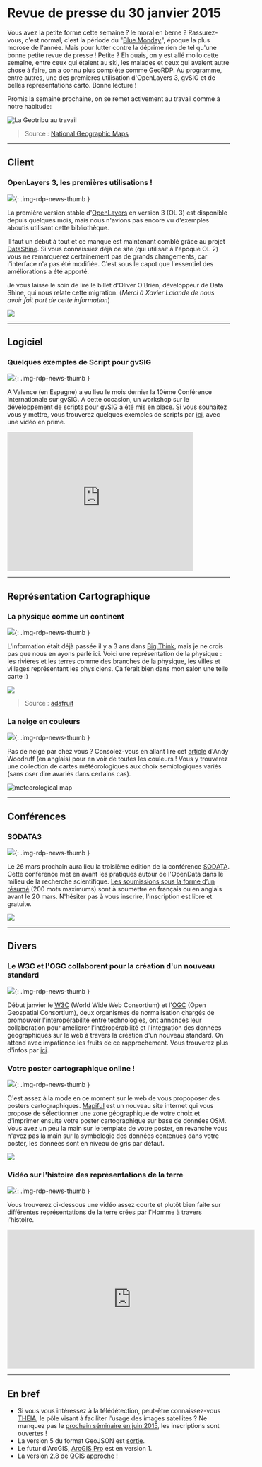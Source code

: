 # Revue de presse du 30 janvier 2015

Vous avez la petite forme cette semaine ? le moral en berne ? Rassurez-vous, c'est normal, c'est la période du "[Blue Monday](https://fr.wikipedia.org/wiki/Lundi_blues)", époque la plus morose de l'année. Mais pour lutter contre la déprime rien de tel qu'une bonne petite revue de presse ! Petite ? Eh ouais, on y est allé mollo cette semaine, entre ceux qui étaient au ski, les malades et ceux qui avaient autre chose à faire, on a connu plus complète comme GeoRDP. Au programme, entre autres, une des premieres utilisation d'OpenLayers 3, gvSIG et de belles représentations carto. Bonne lecture !

Promis la semaine prochaine, on se remet activement au travail comme à notre habitude:

![La Geotribu au travail](https://cdn.geotribu.fr/img/articles-blog-rdp/capture-ecran/travail.png)

> Source : [National Geographic Maps](https://twitter.com/NatGeoMaps/status/558702732719050752)

----

## Client

### OpenLayers 3, les premières utilisations !

![](https://cdn.geotribu.fr/images/logos-icones/logiciels_librairies/openlayers.png){: .img-rdp-news-thumb }

La première version stable d'[OpenLayers](https://openlayers.org/) en version 3 (OL 3) est disponible depuis quelques mois, mais nous n'avions pas encore vu d'exemples aboutis utilisant cette bibliothèque.

Il faut un début à tout et ce manque est maintenant comblé grâce au projet [DataShine](http://datashine.org.uk/#table=QS302EW&col=QS302EW0002&ramp=RdYlGn&layers=BTTT&zoom=12&lon=-0.1500&lat=51.5200). Si vous connaissiez déjà ce site (qui utilisait à l'époque OL 2) vous ne remarquerez certainement pas de grands changements, car l'interface n'a pas été modifiée. C'est sous le capot que l'essentiel des améliorations a été apporté.

Je vous laisse le soin de lire le billet d'Oliver O’Brien, développeur de Data Shine, qui nous relate cette migration. (*Merci à Xavier Lalande de nous avoir fait part de cette information*)

![](https://cdn.geotribu.fr/img/articles-blog-rdp/capture-ecran/ds_ol3.png)

----

## Logiciel

### Quelques exemples de Script pour gvSIG

![](https://cdn.geotribu.fr/img/logos-icones/logiciels_librairies/gvsig.png){: .img-rdp-news-thumb }

A Valence (en Espagne) a eu lieu le mois dernier la 10ème Conférence Internationale sur gvSIG. A cette occasion, un workshop sur le développement de scripts pour gvSIG a été mis en place. Si vous souhaitez vous y mettre, vous trouverez quelques exemples de scripts par [ici](http://blog.gvsig.org/2015/01/28/exercises-of-the-scripting-workshop-at-the-10th-international-gvsig-conference/), avec une vidéo en prime.

<iframe src="https://www.youtube.com/embed/7c_6KetDOAM" frameborder="0" height="315" width="420"></iframe>

----

## Représentation Cartographique

### La physique comme un continent

![](https://cdn.geotribu.fr/images/internal/icons-rdp-news/ancien.png){: .img-rdp-news-thumb }

L'information était déjà passée il y a 3 ans dans [Big Think](http://bigthink.com/strange-maps/579-a-1939-map-of-physics), mais je ne crois pas que nous en ayons parlé ici. Voici une représentation de la physique : les rivières et les terres comme des branches de la physique, les villes et villages représentant les physiciens. Ça ferait bien dans mon salon une telle carte :)

![](https://cdn.geotribu.fr/img/articles-blog-rdp/divers/map-science1.png)

> Source : [adafruit](https://www.adafruit.com/blog/2015/01/20/1939-map-of-physics-as-a-continent-arttuesday/)

### La neige en couleurs

![](https://cdn.geotribu.fr/img/logos-icones/divers/mnt.png){: .img-rdp-news-thumb }

Pas de neige par chez vous ? Consolez-vous en allant lire cet [article](http://andywoodruff.com/blog/a-blizzard-of-purple/) d'Andy Woodruff (en anglais) pour en voir de toutes les couleurs ! Vous y trouverez une collection de cartes météorologiques aux choix sémiologiques variés (sans oser dire avariés dans certains cas).

![meteorological map](https://cdn.geotribu.fr/img/articles-blog-rdp/divers/meteo_map.jpg "meteorological map")

----

## Conférences


### SODATA3

![](https://cdn.geotribu.fr/images/logos-icones/divers/opendata.jpg){: .img-rdp-news-thumb }

Le 26 mars prochain aura lieu la troisième édition de la conférence [SODATA](http://sodata.org/). Cette conférence met en avant les pratiques autour de l'OpenData dans le milieu de la recherche scientifique. [Les soumissions sous la forme d’un résumé](http://sodata.org/?page_id=157) (200 mots maximums) sont à soumettre en français ou en anglais avant le 20 mars. N'hésiter pas à vous inscrire, l'inscription est libre et gratuite.

![](https://cdn.geotribu.fr/img/articles-blog-rdp/capture-ecran/sodata3.png)

----

## Divers

### Le W3C et l'OGC collaborent pour la création d'un nouveau standard

![](https://cdn.geotribu.fr/img/logos-icones/entreprises_association/w3c.gif){: .img-rdp-news-thumb }

Début janvier le [W3C](http://www.w3.org/) (World Wide Web Consortium) et l'[OGC](http://www.opengeospatial.org/) (Open Geospatial Consortium), deux organismes de normalisation chargés de promouvoir l'interopérabilité entre technologies, ont annoncés leur collaboration pour améliorer l'intéropérabilité et l'intégration des données géographiques sur le web à travers la création d'un nouveau standard. On attend avec impatience les fruits de ce rapprochement. Vous trouverez plus d'infos par [ici](http://www.developpez.com/actu/80097/Un-projet-pour-unifier-les-donnees-geospatiales-sur-le-Web-voit-le-jour-le-W3C-et-l-OGC-collaborent-pour-la-creation-d-un-nouveau-standard/).

### Votre poster cartographique online !

![](https://cdn.geotribu.fr/img/logos-icones/divers/mapiful.png){: .img-rdp-news-thumb }

C'est assez à la mode en ce moment sur le web de vous propoposer des posters cartographiques. [Mapiful](https://www.mapiful.com/) est un nouveau site internet qui vous propose de sélectionner une zone géographique de votre choix et d'imprimer ensuite votre poster cartographique sur base de données OSM. Vous avez un peu la main sur le template de votre poster, en revanche vous n'avez pas la main sur la symbologie des données contenues dans votre poster, les données sont en niveau de gris par défaut.

![](https://cdn.geotribu.fr/img/articles-blog-rdp/capture-ecran/mapiful_marseille.png)

### Vidéo sur l'histoire des représentations de la terre

![](https://cdn.geotribu.fr/img/logos-icones/animation_video.png){: .img-rdp-news-thumb }

Vous trouverez ci-dessous une vidéo assez courte et plutôt bien faite sur différentes représentations de la terre crées par l'Homme à travers l'histoire.

<iframe src="https://www.youtube.com/embed/O0bBsFg26h0" frameborder="0" height="315" width="560"></iframe>

----

## En bref

- Si vous vous intéressez à la télédétection, peut-être connaissez-vous [THEIA](http://www.theia-land.fr/), le pôle visant à faciliter l'usage des images satellites ? Ne manquez pas le [prochain séminaire en juin 2015](http://seminaire-theia-geosud-2015.teledetection.fr/), les inscriptions sont ouvertes !
- La version 5 du format GeoJSON est [sortie](http://www.spinics.net/lists/ietf-ann/msg91767.html).
- Le futur d'ArcGIS, [ArcGIS Pro](http://www.arcorama.fr/2015/01/arcgis-pro-10-est-la.html) est en version 1.
- La version 2.8 de QGIS [approche](https://twitter.com/qgis/status/560281275773108224) !
